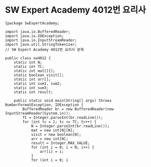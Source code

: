 SW Expert Academy 4012번 요리사 
=============




<pre><code>{package SwExpertAcademy;

import java.io.BufferedReader;
import java.io.IOException;
import java.io.InputStreamReader;
import java.util.StringTokenizer;
// SW Expert Academy 4012번 요리사 문제

public class sw4012 {
	static int N;
	static int TC;
	static int mat[][];
	static boolean visit[];
	static int arr[];
	static int sum1, sum2;
	static int sum3;
	static int result;

	public static void main(String[] args) throws NumberFormatException, IOException {
		BufferedReader br = new BufferedReader(new InputStreamReader(System.in));
		TC = Integer.parseInt(br.readLine());
		for (int tc = 1; tc <= TC; tc++) {
			N = Integer.parseInt(br.readLine());
			mat = new int[N][N];
			visit = new boolean[N];
			arr = new int[N];
			result = Integer.MAX_VALUE;
			for (int i = 0; i < N; i++) {
				arr[i] = i;
			}
			for (int i = 0; i<N; i++) {
				StringTokenizer st = new StringTokenizer(br.readLine(), " ");
				for (int j = 0; j<N; j++) {
					mat[i][j] = Integer.parseInt(st.nextToken());
				}
			}
			food(arr, visit, 0, N, N / 2);
			System.out.println("#"+tc+" "+ result);
		}

		
	}

	static void food(int[] arr, boolean[] visit, int start, int size, int r) {
		if (r == 0) {
			print(arr, visit, N);
			result = Math.min(result, sum3);
			return;
		}

		if (start == size)
			return;
		visit[start] = true;
		food(arr, visit, start + 1, N, r - 1);
		visit[start] = false;
		food(arr, visit, start + 1, N, r);

	}

	static void print(int[] arr, boolean[] visit, int size) {
		for (int i = 0; i < N; i++) {
			if (visit[i]) {
				for (int j = i + 1; j < N; j++) {
					if (visit[j]) {
						sum1 += mat[i][j] + mat[j][i];
					}
				}
			}else
				for (int k = i + 1; k < N; k++) {
					if (!visit[k]) {
						sum2 += mat[i][k] + mat[k][i];
					}
				}
		}
		sum3 = Math.abs(sum1- sum2);
		sum1 = 0;
		sum2 = 0;
		return;
	}
}
}</code></pre>
